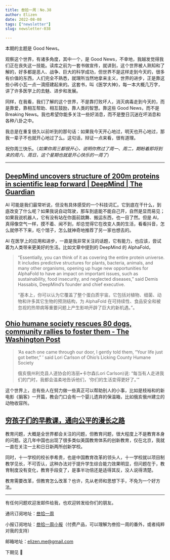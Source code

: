 ```yaml
---
title: 叁拾一周：No.38
author: Elizen
date: 2022-08-08
tags: ["newsletter"]
slug: newsletter-038

---
```

本期的主题是 Good News。

观察这个世界，有诸多角度，其中一个，是 Good News，不幸地，我越发觉得我们正在丧失这一技能。读库之前为一套书做宣传，就讲到，这个世界被人熟知和了解的，好多都是恶人、战争、巨大的科学成功，但世界不是这样走到今天的，很多有价值的东西，人们完全不熟悉，就理所当然地拿来主义，世界的进步，正是靠这些小砖小瓦一点一滴搭建起来的。这套书，叫《医学大神》，每一本大概几万字，讲了许多医学上的去魅、进步和发展。

同样，在我看，我们了解的这个世界，不是靠打败坏人，消灭病毒走到今天的，而是靠爱，靠相互帮助、相互鼓励，靠人类的智慧。靠这些 Good News，而不是 Breaking News。我也希望你能多关注一些好消息，而不是整日沉迷在坏消息和各种八卦之中。

我总是在重复很久以前听到的那句话：如果我今天开心地过，明天也开心地过，那我一辈子不也就开心地过了么。这句话，辩证一点来看，很有道理。

祝你周三快乐。（*如果你周三都很开心，说明你熬过了周一、周二，期盼着即将到来的周六、周日，这个星期也就是开心快乐的一周了*）

----
## [DeepMind uncovers structure of 200m proteins in scientific leap forward | DeepMind | The Guardian](https://www.theguardian.com/technology/2022/jul/28/deepmind-uncovers-structure-of-200m-proteins-in-scientific-leap-forward?utm_source=nextdraft&utm_medium=website)

AI 可能是我们最常听说，但没有具体感受的一个科技词汇。它到底在干什么，到底改变了什么呢？如果我说自动驾驶，那车到底能不能自己开，自然是显而易见；如果我说机器人，它有没有站在你面前跳舞、搬运东西，也一目了然。但是 AI，真得像空气一样，摸不着、闻不到，却总觉得它在改变人类的生活，看看抖音，怎么就停不下来，吃个馆子，怎么就神奇地推荐了另一家也想去的。

AI 在医学上的应用和进步，一直是我非常关注的话题，它有能力，也应该，尝试着为人类带来更美好的生活。比如文章中提到的 DeepMind 的 AlphaFold，

> “Essentially, you can think of it as covering the entire protein universe. It includes predictive structures for plants, bacteria, animals, and many other organisms, opening up huge new opportunities for AlphaFold to have an impact on important issues, such as sustainability, food insecurity, and neglected diseases,” said Demis Hassabis, DeepMind’s founder and chief executive.
> 
> “基本上，你可以认为它覆盖了整个蛋白质宇宙。它包括对植物、细菌、动物和许多其它生物的预测结构，为 AlphaFold 在可持续性、食品安全和被忽视的热带病等重要问题上产生影响开辟了巨大的新机遇。”。

## [Ohio humane society rescues 80 dogs, community rallies to foster them - The Washington Post](https://www.washingtonpost.com/lifestyle/2022/07/28/rescue-dogs-licking-humane-society/)

> ‘As each one came through our door, I gently told them, “Your life just got better,” ’ said Lori Carlson of Ohio’s Licking County Humane Society
> 
> 俄亥俄州利克县人道协会的洛丽•卡尔森(Lori Carlson)说: “每当有人走进我们的门时，我都会温柔地告诉他们，‘你们的生活变得更好了。’”

这个世界上，总有些人在努力做一些真正可以帮助别人的小事，比如是枝裕和的新电影《掮客》一开篇，教会门口会有一个婴儿遗弃的保温箱，比如俄亥俄州建立的动物收容所。

## [穷孩子们的早教课，通向公平的漫长之路](https://mp.weixin.qq.com/s/I1GBfqHT2-ik_Cktu7nHWQ)

教育问题，大概是全世界都会关注的问题，但教育问题，很大程度上不是教育本身的问题。这几年中国也出现了很多类似美国教育体系的创新教育，仅在北京，我就一直在关注一土和日日新两所创新学校。

同时，十一学校的校长李希贵，也是中国教育改革的领头人，十一学校就以项目制教学见长，不可否认，这种办法对于提升学生综合能力效果明显，但问题在于，教育制度没有变化，教育手段变了，是事半功倍还是适得其反，没人说得清楚。

教育需要改革，但教育怎么改革？也许，先从老师和思想下手，不免为一个好方法。

----

有任何问题欢迎发邮件给我，也欢迎转发给你们的朋友。

通讯订阅地址：[叁拾一周](https://elizen.zhubai.love/) 

小报订阅地址：[叁拾一周小报](https://xiaobot.net/p/elizenread)（付费产品，可以理解为叁拾一周的番外，或者纯粹对我的支持）

邮箱地址：[elizen.me@gmail.com](mailto:elizen.me@gmail.com)

下期见 👋
